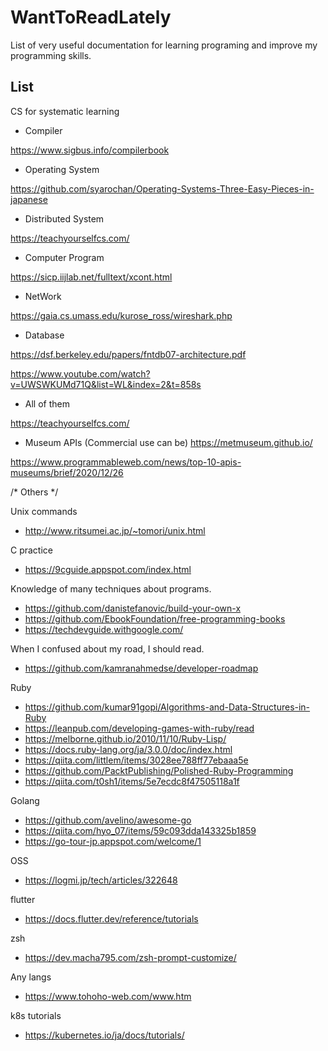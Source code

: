 # WantToReadLately
List of very useful documentation for learning programing and improve my programming skills.

## List
CS for systematic learning
- Compiler

https://www.sigbus.info/compilerbook

- Operating System

https://github.com/syarochan/Operating-Systems-Three-Easy-Pieces-in-japanese

- Distributed System

https://teachyourselfcs.com/

- Computer Program

https://sicp.iijlab.net/fulltext/xcont.html

- NetWork

https://gaia.cs.umass.edu/kurose_ross/wireshark.php

- Database

https://dsf.berkeley.edu/papers/fntdb07-architecture.pdf

https://www.youtube.com/watch?v=UWSWKUMd71Q&list=WL&index=2&t=858s

- All of them

https://teachyourselfcs.com/

- Museum APIs (Commercial use can be)
https://metmuseum.github.io/

https://www.programmableweb.com/news/top-10-apis-museums/brief/2020/12/26


/* Others */

Unix commands
- http://www.ritsumei.ac.jp/~tomori/unix.html

C practice
- https://9cguide.appspot.com/index.html

Knowledge of many techniques about programs.
- https://github.com/danistefanovic/build-your-own-x
- https://github.com/EbookFoundation/free-programming-books
- https://techdevguide.withgoogle.com/

When I confused about my road, I should read.
- https://github.com/kamranahmedse/developer-roadmap

Ruby
- https://github.com/kumar91gopi/Algorithms-and-Data-Structures-in-Ruby
- https://leanpub.com/developing-games-with-ruby/read
- https://melborne.github.io/2010/11/10/Ruby-Lisp/
- https://docs.ruby-lang.org/ja/3.0.0/doc/index.html
- https://qiita.com/littlem/items/3028ee788ff77ebaaa5e
- https://github.com/PacktPublishing/Polished-Ruby-Programming
- https://qiita.com/t0sh1/items/5e7ecdc8f47505118a1f

Golang
- https://github.com/avelino/awesome-go
- https://qiita.com/hyo_07/items/59c093dda143325b1859
- https://go-tour-jp.appspot.com/welcome/1

OSS
- https://logmi.jp/tech/articles/322648

flutter
- https://docs.flutter.dev/reference/tutorials

zsh
- https://dev.macha795.com/zsh-prompt-customize/

Any langs
- https://www.tohoho-web.com/www.htm

k8s tutorials
- https://kubernetes.io/ja/docs/tutorials/
